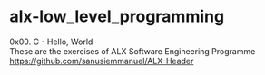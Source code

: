 # alx-low_level_programming
0x00. C - Hello, World </br>
These are the exercises of ALX Software Engineering Programme
https://github.com/sanusiemmanuel/ALX-Header</br></br>
